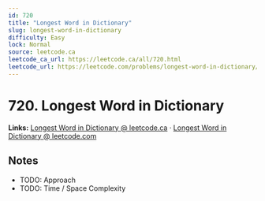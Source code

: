 ```yaml
--- 
id: 720
title: "Longest Word in Dictionary"
slug: longest-word-in-dictionary
difficulty: Easy
lock: Normal
source: leetcode.ca
leetcode_ca_url: https://leetcode.ca/all/720.html
leetcode_url: https://leetcode.com/problems/longest-word-in-dictionary/
---
```


# 720. Longest Word in Dictionary

**Links:** [Longest Word in Dictionary @ leetcode.ca](https://leetcode.ca/all/720.html) · [Longest Word in Dictionary @ leetcode.com](https://leetcode.com/problems/longest-word-in-dictionary/)

## Notes
- TODO: Approach
- TODO: Time / Space Complexity
